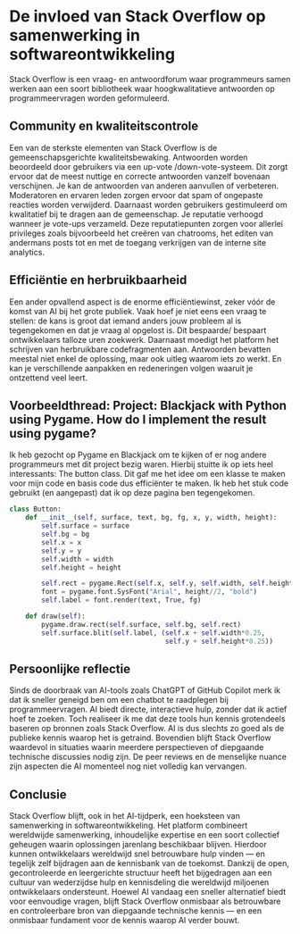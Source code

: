# De invloed van Stack Overflow op samenwerking in softwareontwikkeling

Stack Overflow is een vraag- en antwoordforum waar programmeurs samen werken aan een soort bibliotheek waar hoogkwalitatieve antwoorden op programmeervragen worden geformuleerd.

## Community en kwaliteitscontrole

Een van de sterkste elementen van Stack Overflow is de gemeenschapsgerichte kwaliteitsbewaking. Antwoorden worden beoordeeld door gebruikers via een up-vote /down-vote-systeem. Dit zorgt ervoor dat de meest nuttige en correcte antwoorden vanzelf bovenaan verschijnen. Je kan de antwoorden van anderen aanvullen of verbeteren. 
Moderatoren en ervaren leden zorgen ervoor dat spam of ongepaste reacties worden verwijderd.
Daarnaast worden gebruikers gestimuleerd om kwalitatief bij te dragen aan de gemeenschap. Je reputatie verhoogd wanneer je vote-ups verzameld. Deze reputatiepunten zorgen voor allerlei privileges zoals bijvoorbeeld het creëren van chatrooms, het editen van andermans posts tot en met de toegang verkrijgen van de interne site analytics. 

## Efficiëntie en herbruikbaarheid

Een ander opvallend aspect is de enorme efficiëntiewinst, zeker vóór de komst van AI bij het grote publiek. Vaak hoef je niet eens een vraag te stellen: de kans is groot dat iemand anders jouw probleem al is tegengekomen en dat je vraag al opgelost is. Dit bespaarde/ bespaart ontwikkelaars talloze uren zoekwerk. Daarnaast moedigt het platform het schrijven van herbruikbare codefragmenten aan. Antwoorden bevatten meestal niet enkel de oplossing, maar ook uitleg waarom iets zo werkt. En kan je verschillende aanpakken en redeneringen volgen waaruit je ontzettend veel leert.
 
## Voorbeeldthread: Project: Blackjack with Python using Pygame. How do I implement the result using pygame?

Ik heb gezocht op Pygame en Blackjack om te kijken of er nog andere programmeurs met dit project bezig waren. Hierbij stuitte ik op iets heel interessants: The button class. Dit gaf me het idee om een klasse te maken voor mijn code en basis code dus efficiënter te maken. Ik heb het stuk code gebruikt (en aangepast) dat ik op deze pagina ben tegengekomen. 

```python
class Button:
    def __init__(self, surface, text, bg, fg, x, y, width, height):
        self.surface = surface 
        self.bg = bg 
        self.x = x
        self.y = y
        self.width = width
        self.height = height

        self.rect = pygame.Rect(self.x, self.y, self.width, self.height) 
        font = pygame.font.SysFont("Arial", height//2, "bold")
        self.label = font.render(text, True, fg) 

    def draw(self):
        pygame.draw.rect(self.surface, self.bg, self.rect) 
        self.surface.blit(self.label, (self.x + self.width*0.25,
                                       self.y + self.height*0.25)) 
```

## Persoonlijke reflectie 

Sinds de doorbraak van AI-tools zoals ChatGPT of GitHub Copilot merk ik dat ik sneller geneigd ben om een chatbot te raadplegen bij programmeervragen. AI biedt directe, interactieve hulp, zonder dat ik actief hoef te zoeken. Toch realiseer ik me dat deze tools hun kennis grotendeels baseren op bronnen zoals Stack Overflow. AI is dus slechts zo goed als de publieke kennis waarop het is getraind. Bovendien blijft Stack Overflow waardevol in situaties waarin meerdere perspectieven of diepgaande technische discussies nodig zijn. De peer reviews en de menselijke nuance zijn aspecten die AI momenteel nog niet volledig kan vervangen.

## Conclusie

Stack Overflow blijft, ook in het AI-tijdperk, een hoeksteen van samenwerking in softwareontwikkeling. Het platform combineert wereldwijde samenwerking, inhoudelijke expertise en een soort collectief geheugen waarin oplossingen jarenlang beschikbaar blijven. Hierdoor kunnen ontwikkelaars wereldwijd snel betrouwbare hulp vinden — en tegelijk zelf bijdragen aan de kennisbank van de toekomst.
Dankzij de open, gecontroleerde en leergerichte structuur heeft het bijgedragen aan een cultuur van wederzijdse hulp en kennisdeling die wereldwijd miljoenen ontwikkelaars ondersteunt. Hoewel AI vandaag een sneller alternatief biedt voor eenvoudige vragen, blijft Stack Overflow onmisbaar als betrouwbare en controleerbare bron van diepgaande technische kennis — en een onmisbaar fundament voor de kennis waarop AI verder bouwt.

